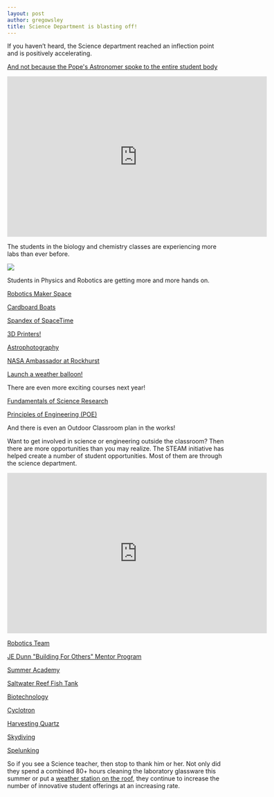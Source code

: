 ```yaml
---
layout: post
author: gregowsley
title: Science Department is blasting off!
---
```


If you haven’t heard, the Science department reached an inflection point and is positively accelerating. 

[And not because the Pope's Astronomer spoke to the entire student body](http://steam.rockhursths.edu/2016/08/17/Pope's-Astronomer.html)

<iframe width="600" height="371" seamless frameborder="0" scrolling="no" src="https://docs.google.com/spreadsheets/d/1DukEa9uNOTR2zXDjrFgl6Y2eJde6U4IBzK4AszoHTRw/pubchart?oid=1983344515&amp;format=interactive"></iframe>

The students in the biology and chemistry classes are experiencing more labs than ever before.

<div class="flex-wrapper">
  <img src="{{site.baseurl}}/img/Students-Sink-Crop.jpg">
</div>

Students in Physics and Robotics are getting more and more hands on.


[Robotics Maker Space](http://steam.rockhursths.edu/2015/08/13/Introducing-the-Robotics-Maker-Space.html)


[Cardboard Boats](https://rockhursths.edu/pages/news/news---cardboard-boat-competition)


[Spandex of SpaceTime](http://steam.rockhursths.edu/2016/03/11/Stretching-the-Spandex-of-Spacetime.html)


[3D Printers!](http://steam.rockhursths.edu/2015/07/16/We-Call-it-Rocktopus.html)


[Astrophotography](http://steam.rockhursths.edu/2015/10/13/Astrophotography-A-Blending-of-Art-and-Science.html)


[NASA Ambassador at Rockhurst](https://www.rockhursths.edu/pages/news/news---winkeler-solar-ambassador?)


[Launch a weather balloon!](http://steam.rockhursths.edu/2016/05/13/To-Infinity-and-Beyond.html)


There are even more exciting courses next year!


[Fundamentals of Science Research](https://docs.google.com/document/d/14B8LvJySYbBbJaVf3koHQjMEQvKbGGYjQpxeDrP3UOc/edit?usp=sharing)


[Principles of Engineering (POE)](https://drive.google.com/file/d/0B1-JIRrX_4I5N2VYalRxS3lseUE/view?usp=sharing) 


And there is even an Outdoor Classroom plan in the works!

Want to get involved in science or engineering outside the classroom? Then there are more opportunities than you may realize. The STEAM initiative has helped create a number of student opportunities. Most of them are through the science department.

<div align="center">
<iframe width="600" height="371" seamless frameborder="0" scrolling="no" src="https://docs.google.com/spreadsheets/d/1C8TYgLK__xepv38oMaIyeNPHLFZjPmElVNe7DbdE0fY/pubchart?oid=67880379&amp;format=interactive"></iframe>
</div>

[Robotics Team](http://steam.rockhursths.edu/2015/08/13/Introducing-the-Robotics-Maker-Space.html)


[JE Dunn "Building For Others" Mentor Program](https://www.rockhursths.edu/pages/news/news---je-dunn-mentorship)


[Summer Academy](https://www.rockhursths.edu/pages/academics/summer-school-and-camps/academics---summer-school---high-school-credit-courses)


[Saltwater Reef Fish Tank](http://steam.rockhursths.edu/2017/02/11/Learning-to-lead-from-a-Reef-Tank.html)


[Biotechnology](http://steam.rockhursths.edu/2017/02/22/BioTech.html)


[Cyclotron](http://steam.rockhursths.edu/2017/03/08/First-Cyclotron-in-KC.html)


[Harvesting Quartz](http://steam.rockhursths.edu/2016/09/06/Harvesting-Quartz.html)


[Skydiving](http://steam.rockhursths.edu/2016/04/27/iFly.html)


[Spelunking](http://steam.rockhursths.edu/2016/02/10/Spelunking.html)


So if you see a Science teacher, then stop to thank him or her. Not only did they spend a combined 80+ hours cleaning the laboratory glassware this summer or put a [weather station on the roof](http://rhswx.rockhursths.edu/), they continue to increase the number of innovative student offerings at an increasing rate.
